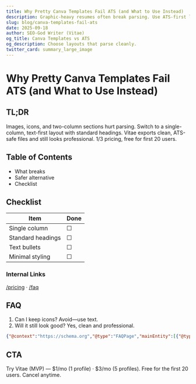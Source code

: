 ```yaml
---
title: Why Pretty Canva Templates Fail ATS (and What to Use Instead)
description: Graphic-heavy resumes often break parsing. Use ATS-first layouts that still look professional.
slug: blog/canva-templates-fail-ats
date: 2025-09-18
author: SEO-God Writer (Vitae)
og_title: Canva Templates vs ATS
og_description: Choose layouts that parse cleanly.
twitter_card: summary_large_image
---
```


# Why Pretty Canva Templates Fail ATS (and What to Use Instead)

## TL;DR
Images, icons, and two-column sections hurt parsing. Switch to a single-column, text-first layout with standard headings. Vitae exports clean, ATS-safe files and still looks professional. $1/$3 pricing, free for first 20 users.

## Table of Contents
- What breaks
- Safer alternative
- Checklist

## Checklist
| Item | Done |
|---|---|
| Single column | ☐ |
| Standard headings | ☐ |
| Text bullets | ☐ |
| Minimal styling | ☐ |

### Internal Links
[/pricing](/pricing) · [/faq](/faq)

## FAQ
1. Can I keep icons? Avoid—use text.
2. Will it still look good? Yes, clean and professional.

```json
{"@context":"https://schema.org","@type":"FAQPage","mainEntity":[{"@type":"Question","name":"Keep icons?","acceptedAnswer":{"@type":"Answer","text":"Avoid icons; use text for reliability."}},{"@type":"Question","name":"Looks good?","acceptedAnswer":{"@type":"Answer","text":"Yes—clean and professional."}}]}
```

## CTA
Try Vitae (MVP) — $1/mo (1 profile) · $3/mo (5 profiles). Free for the first 20 users. Cancel anytime.


